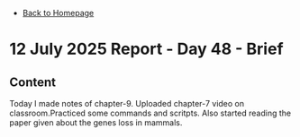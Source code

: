 - [Back to Homepage](/README.md)

# 12 July 2025 Report - Day 48 - Brief

## Content

Today I made notes of chapter-9. Uploaded chapter-7 video on classroom.Practiced some commands and scritpts. Also started reading the paper given about the genes loss in mammals.